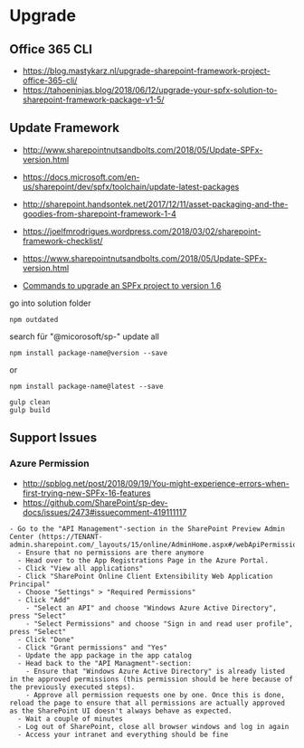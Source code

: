 # Upgrade

## Office 365 CLI

- https://blog.mastykarz.nl/upgrade-sharepoint-framework-project-office-365-cli/
- https://tahoeninjas.blog/2018/06/12/upgrade-your-spfx-solution-to-sharepoint-framework-package-v1-5/

## Update Framework

- <http://www.sharepointnutsandbolts.com/2018/05/Update-SPFx-version.html>
- <https://docs.microsoft.com/en-us/sharepoint/dev/spfx/toolchain/update-latest-packages>
- <http://sharepoint.handsontek.net/2017/12/11/asset-packaging-and-the-goodies-from-sharepoint-framework-1-4>

- <https://joelfmrodrigues.wordpress.com/2018/03/02/sharepoint-framework-checklist/>
- <https://www.sharepointnutsandbolts.com/2018/05/Update-SPFx-version.html>
- [Commands to upgrade an SPFx project to version 1.6](https://gist.github.com/chrisobriensp/980ee65911203a80050e9ce3edf2a34a)


go into solution folder

```bs
npm outdated
```

search für "@micorosoft/sp-"
update all

```bs
npm install package-name@version --save
```
or

```bs
npm install package-name@latest --save
```

```bs
gulp clean
gulp build
```

## Support Issues

### Azure Permission

- http://spblog.net/post/2018/09/19/You-might-experience-errors-when-first-trying-new-SPFx-16-features
- <https://github.com/SharePoint/sp-dev-docs/issues/2473#issuecomment-419111117>

```bs
- Go to the "API Management"-section in the SharePoint Preview Admin Center (https://TENANT-admin.sharepoint.com/_layouts/15/online/AdminHome.aspx#/webApiPermissionManagement)
  - Ensure that no permissions are there anymore 
  - Head over to the App Registrations Page in the Azure Portal.
  - Click "View all applications"
  - Click "SharePoint Online Client Extensibility Web Application Principal"
  - Choose "Settings" > "Required Permissions"
  - Click "Add"
    - "Select an API" and choose "Windows Azure Active Directory", press "Select"
    - "Select Permissions" and choose "Sign in and read user profile", press "Select"
  - Click "Done"
  - Click "Grant permissions" and "Yes"
  - Update the app package in the app catalog
  - Head back to the "API Managment"-section:
    - Ensure that "Windows Azure Active Directory" is already listed in the approved permissions (this permission should be here because of the previously executed steps).
    - Approve all permission requests one by one. Once this is done, reload the page to ensure that all permissions are actually approved as the SharePoint UI doesn't always behave as expected.
  - Wait a couple of minutes
  - Log out of SharePoint, close all browser windows and log in again
  - Access your intranet and everything should be fine
  ```
